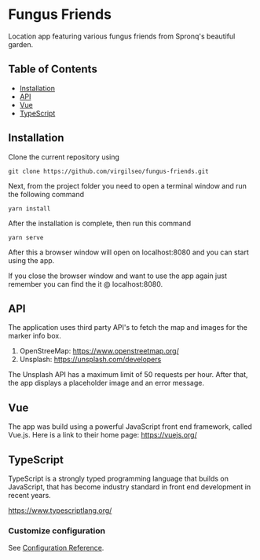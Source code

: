 # Fungus Friends

Location app featuring various fungus friends from Spronq's beautiful garden.

## Table of Contents

* [Installation](#installation)
* [API](#api)
* [Vue](#vue)
* [TypeScript](#typescript)

## Installation

Clone the current repository using
```
git clone https://github.com/virgilseo/fungus-friends.git
```
Next, from the project folder you need to open a terminal window and run the following command
```
yarn install
```
After the installation is complete, then run this command
```
yarn serve
```
After this a browser window will open on localhost:8080 and you can start using the app.

If you close the browser window and want to use the app again just remember you can find the it @ localhost:8080.

## API
The application uses third party API's to fetch the map and images for the marker info box.

1. OpenStreeMap: https://www.openstreetmap.org/
2. Unsplash: https://unsplash.com/developers

The Unsplash API has a maximum limit of 50 requests per hour. After that, the app displays a placeholder image and an error message.

## Vue

The app was build using a powerful JavaScript front end framework, called Vue.js. Here is a link to their home page: https://vuejs.org/

## TypeScript

TypeScript is a strongly typed programming language that builds on JavaScript, that has become industry standard in front end development in recent years.

https://www.typescriptlang.org/

### Customize configuration
See [Configuration Reference](https://cli.vuejs.org/config/).
